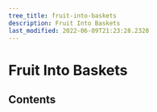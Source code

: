 ```yaml
---
tree_title: fruit-into-baskets
description: Fruit Into Baskets
last_modified: 2022-06-09T21:23:28.2328
---
```


# Fruit Into Baskets

## Contents
